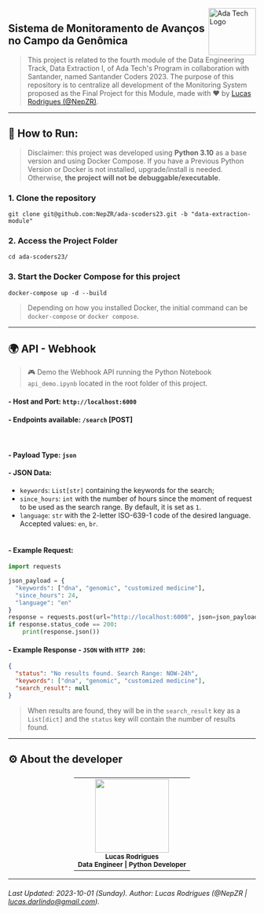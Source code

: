 <img align="right" src="https://ada-site-frontend.s3.sa-east-1.amazonaws.com/home/header-logo.svg" style="width: 96px;" alt="Ada Tech Logo" />

## Sistema de Monitoramento de Avanços no Campo da Genômica

> This project is related to the fourth module of the Data Engineering Track, Data Extraction I, of Ada Tech's Program in collaboration with Santander, named Santander Coders 2023. The purpose of this repository is to centralize all development of the Monitoring System proposed as the Final Project for this Module, made with ❤️ by <a href="https://github.com/NepZR">Lucas Rodrigues (@NepZR)</a>.

---

## 🚀 How to Run:
> Disclaimer: this project was developed using **Python 3.10** as a base version and using Docker Compose. If you have a Previous Python Version or Docker is not installed, upgrade/install is needed. Otherwise, **the project will not be debuggable/executable**.

### 1. Clone the repository

~~~shell
git clone git@github.com:NepZR/ada-scoders23.git -b "data-extraction-module"
~~~

### 2. Access the Project Folder
~~~shell
cd ada-scoders23/
~~~

### 3. Start the Docker Compose for this project
~~~shell
docker-compose up -d --build
~~~
> Depending on how you installed Docker, the initial command can be `docker-compose` or `docker compose`.

---

## 🌍 API - Webhook
> 🎮 Demo the Webhook API running the Python Notebook `api_demo.ipynb` located in the root folder of this project.


#### - Host and Port: `http://localhost:6000`
#### - Endpoints available: `/search` [POST]
<br>

#### - Payload Type: `json`
#### - JSON Data:
- `keywords`: `List[str]` containing the keywords for the search;
- `since_hours`: `int` with the number of hours since the moment of request to be used as the search range. By default, it is set as `1`.
- `language`: `str` with the 2-letter ISO-639-1 code of the desired language. Accepted values: `en`, `br`.
<br><br>

#### - Example Request:
~~~python
import requests

json_payload = {
  "keywords": ["dna", "genomic", "customized medicine"],
  "since_hours": 24,
  "language": "en"
}
response = requests.post(url="http://localhost:6000", json=json_payload)
if response.status_code == 200:
    print(response.json())
~~~

#### - Example Response - `JSON` with `HTTP 200`:
~~~json
{
  "status": "No results found. Search Range: NOW-24h",
  "keywords": ["dna", "genomic", "customized medicine"],
  "search_result": null
}
~~~
> When results are found, they will be in the `search_result` key as a `List[dict]` and the `status` key will contain the number of results found.

---

<h2 style="text-align: justify;">
  ⚙️ About the developer
</h2>

<table style="display: flex; align-itens: center; justify-content: center;">
  <tr>
    <td align="center"><a href="https://github.com/NepZR"><img style="width: 150px; height: 150;" src="https://avatars.githubusercontent.com/u/37887926" width="100px;" alt=""/><br /><sub><b>Lucas Rodrigues</b></sub></a><br /><sub><b>Data Engineer | Python Developer</sub></a></td>
  </tr>
<table>

---

###### Last Updated: 2023-10-01 (Sunday). Author: Lucas Rodrigues (@NepZR | lucas.darlindo@gmail.com).